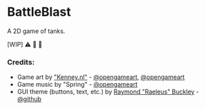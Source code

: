 # BattleBlast

A 2D game of tanks. 

[WIP] :warning: :construction: :construction_worker: 

### Credits:
* Game art by ["Kenney.nl"](https://kenney.nl) - [@opengameart](https://opengameart.org/content/top-down-tanks-redux), [@opengameart](https://opengameart.org/content/smoke-particle-assets)
* Game music by "Spring" - [@opengameart](https://opengameart.org/content/victory-victory-victory)
* GUI theme (buttons, text, etc.) by [Raymond "Raeleus" Buckley](https://ray3k.wordpress.com/software/skin-composer-for-libgdx/) - [@github](https://github.com/czyzby/gdx-skins/tree/master/star-soldier)
